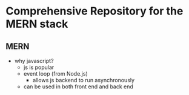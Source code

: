 # Comprehensive Repository for the MERN stack
## MERN
- why javascript?
  - js is popular
  - event loop (from Node.js)
    - allows js backend to run asynchronously
  - can be used in both front end and back end